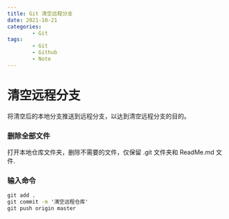 ```yaml
---
title: Git 清空远程分支
date: 2021-10-21
categories:
        - Git
tags:
        - Git
        - Github
        - Note
---
```


# 清空远程分支

将清空后的本地分支推送到远程分支，以达到清空远程分支的目的。

### 删除全部文件

打开本地仓库文件夹，删除不需要的文件，仅保留 .git 文件夹和 ReadMe.md 文件.

### 输入命令

```cmd
git add .
git commit -m '清空远程仓库'
git push origin master
```
